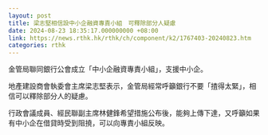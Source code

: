 ```yaml
---
layout: post
title: 梁志堅相信設中小企融資專責小組　可釋除部分人疑慮
date: 2024-08-23 18:35:17.000000000 +08:00
link: https://news.rthk.hk/rthk/ch/component/k2/1767403-20240823.htm
categories: rthk
---
```


金管局聯同銀行公會成立「中小企融資專責小組」，支援中小企。

地產建設商會執委會主席梁志堅表示，金管局經常呼籲銀行不要「揸得太緊」，相信可以釋除部分人的疑慮。

行政會議成員、經民聯副主席林健鋒希望措施公布後，能夠上傳下達，又呼籲如果有中小企在借貸時受到阻撓，可以向專責小組反映。
